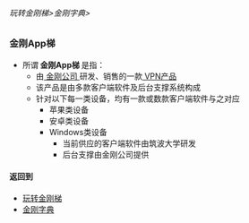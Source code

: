 

###### 玩转金刚梯>金刚字典>

### 金刚App梯

- 所谓<strong> 金刚App梯 </strong>是指：
  - 由[ 金刚公司 ](https://github.com/a2zitpro/web/blob/master/LadderFree/kkDictionary/atozitpro.md)研发、销售的一款[ VPN产品 ]()
  - 该产品是由多款客户端软件及后台支撑系统构成
  - 针对以下每一类设备，均有一款或数款客户端软件与之对应
    - 苹果类设备
    - 安卓类设备
    - Windows类设备
      - 当前供应的客户端软件由筑波大学研发
      - 后台支撑由金刚公司提供


#### 返回到
- [玩转金刚梯](https://github.com/a2zitpro/web/blob/master/LadderFree/A.md)
- [金刚字典](https://github.com/a2zitpro/web/blob/master/LadderFree/kkDictionary/KKDictionary.md)

